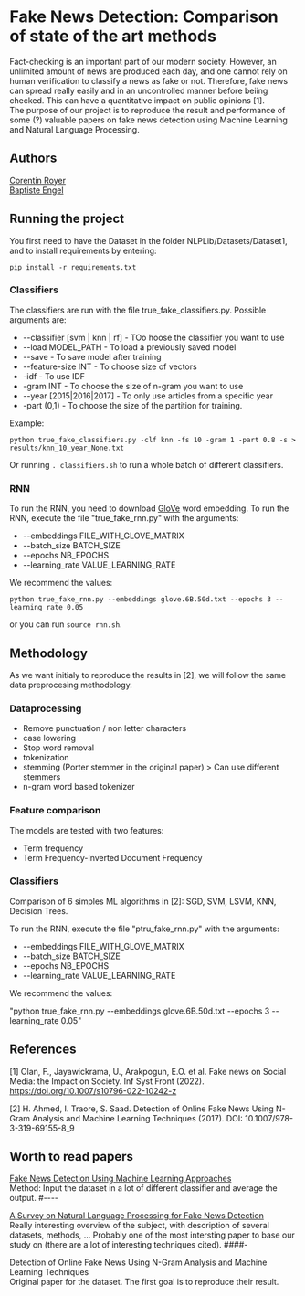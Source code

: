 # Fake News Detection: Comparison of state of the art methods

Fact-checking is an important part of our modern society. However, an unlimited amount of news are produced each day, and one cannot rely on human verification to classify a news as fake or not. Therefore, fake news can spread really easily and in an uncontrolled manner before beiing checked. This can have a quantitative impact on public opinions [1].  
The purpose of our project is to reproduce the result and performance of some (?) valuable papers on fake news detection using Machine Learning and Natural Language Processing.

## Authors

[Corentin Royer](https://github.com/corentin-ryr)  
[Baptiste Engel](https://github.com/engelba)

## Running the project 

You first need to have the Dataset in the folder NLPLib/Datasets/Dataset1, and to install requirements by entering:  
```
pip install -r requirements.txt
```

### Classifiers

The classifiers are run with the file true_fake_classifiers.py. Possible arguments are:
- --classifier [svm | knn | rf] - TOo hoose the classifier you want to use
- --load MODEL_PATH - To load a previously saved model 
- --save - To save model after training
- --feature-size INT - To choose size of vectors
- -idf - To use IDF 
- -gram INT - To choose the size of n-gram you want to use
- --year [2015|2016|2017] - To only use articles from a specific year
- -part (0,1) - To choose the size of the partition for training.  

Example:
```
python true_fake_classifiers.py -clf knn -fs 10 -gram 1 -part 0.8 -s > results/knn_10_year_None.txt
```

Or running ```. classifiers.sh``` to run a whole batch of different classifiers. 

### RNN

To run the RNN, you need to download [GloVe](https://nlp.stanford.edu/projects/glove/) word embedding.
To run the RNN, execute the file "true_fake_rnn.py" with the arguments:

-   --embeddings FILE_WITH_GLOVE_MATRIX
-   --batch_size BATCH_SIZE
-   --epochs NB_EPOCHS
-   --learning_rate VALUE_LEARNING_RATE

We recommend the values:

```
python true_fake_rnn.py --embeddings glove.6B.50d.txt --epochs 3 --learning_rate 0.05
```  
or you can run ```source rnn.sh```.

## Methodology

As we want initialy to reproduce the results in [2], we will follow the same data preprocesing methodology.

### Dataprocessing

-   Remove punctuation / non letter characters
-   case lowering
-   Stop word removal
-   tokenization
-   stemming (Porter stemmer in the original paper) > Can use different stemmers
-   n-gram word based tokenizer

### Feature comparison

The models are tested with two features:

-   Term frequency
-   Term Frequency-Inverted Document Frequency

### Classifiers

Comparison of 6 simples ML algorithms in [2]: SGD, SVM, LSVM, KNN, Decision Trees.  

To run the RNN, execute the file "ptru_fake_rnn.py" with the arguments:

-   --embeddings FILE_WITH_GLOVE_MATRIX
-   --batch_size BATCH_SIZE
-   --epochs NB_EPOCHS
-   --learning_rate VALUE_LEARNING_RATE

We recommend the values:

"python true_fake_rnn.py --embeddings glove.6B.50d.txt --epochs 3 --learning_rate 0.05"

## References

[1] Olan, F., Jayawickrama, U., Arakpogun, E.O. et al. Fake news on Social Media: the Impact on Society. Inf Syst Front (2022). https://doi.org/10.1007/s10796-022-10242-z

[2] H. Ahmed, I. Traore, S. Saad. Detection of Online Fake News Using N-Gram
Analysis and Machine Learning Techniques (2017). DOI: 10.1007/978-3-319-69155-8_9

## Worth to read papers

[Fake News Detection Using Machine Learning Approaches](https://iopscience.iop.org/article/10.1088/1757-899X/1099/1/012040/pdf)  
Method: Input the dataset in a lot of different classifier and average the output. #----

[A Survey on Natural Language Processing for Fake News Detection](https://arxiv.org/pdf/1811.00770.pdf)  
Really interesting overview of the subject, with description of several datasets, methods, ... Probably one of the most intersting paper to base our study on (there are a lot of interesting techniques cited). ####-

Detection of Online Fake News Using N-Gram
Analysis and Machine Learning Techniques  
Original paper for the dataset. The first goal is to reproduce their result.
